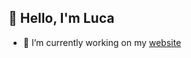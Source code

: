 ## 👋 Hello, I'm Luca

- 🔭 I’m currently working on my [website](https://lucatanks.xyz)

<!--
- 👯 I’m looking to collaborate on ...
- 🤔 I’m looking for help with ...
- 💬 Ask me about ...
- 📫 How to reach me: ...
- 😄 Pronouns: ...
- ⚡ Fun fact: ...
-->
